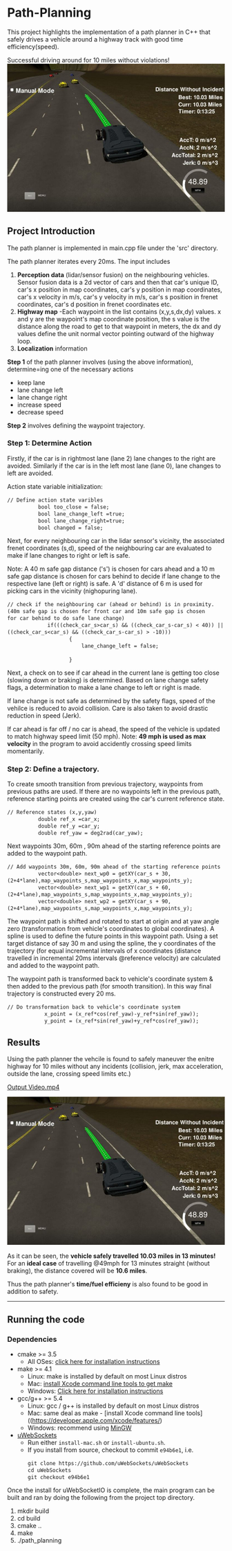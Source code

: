 # Path-Planning
This project highlights the implementation of a path planner in C++ that safely drives a vehicle around a highway track with good time efficiency(speed).

Successful driving around for 10 miles without violations!
![Image cropped to region of interest](https://github.com/ashsiv/Path-Planning-/blob/master/output%20images/10%20miles.JPG)

## Project Introduction
The path planner is implemented in main.cpp file under the 'src' directory.

The path planner iterates every 20ms. The input includes

1. **Perception data** (lidar/sensor fusion) on the neighbouring vehicles. Sensor fusion data is a 2d vector of cars and then that car's  unique ID, car's x position in map coordinates, car's y position in map coordinates, car's x velocity in m/s, car's y velocity in m/s, car's s position in frenet coordinates, car's d position in frenet coordinates etc. 
2. **Highway map** -Each waypoint in the list contains  (x,y,s,dx,dy) values. x and y are the waypoint's map coordinate position, the s value is the distance along the road to get to that waypoint in meters, the dx and dy values define the unit normal vector pointing outward of the highway loop.
3. **Localization** information

**Step 1** of the path planner involves (using the above information), determine=ing one of the necessary actions

 * keep lane
 * lane change left
 * lane change right
 * increase speed
 * decrease speed
 
**Step 2** involves defining the waypoint trajectory.

### Step 1: Determine Action

Firstly, if the car is in rightmost lane (lane 2) lane changes to the right are avoided. Similarly if the car is in the left most lane (lane 0), lane changes to left are avoided.

Action state variable initialization:
```
// Define action state varibles
          bool too_close = false;
          bool lane_change_left =true;
          bool lane_change_right=true;
          bool changed = false;
```
Next, for every neighbouring car in the lidar sensor's vicinity, the associated frenet coordinates (s,d), speed of the neighbouring car are evaluated to make if lane changes to right or left is safe.

Note: A 40 m safe gap distance ('s') is chosen for cars ahead and a 10 m safe gap distance is chosen for cars behind to decide if lane change to the respective lane (left or right) is safe. A 'd' distance of 6 m is used for picking cars in the vicinity (nighopuring lane).

```
// check if the neighbouring car (ahead or behind) is in proximity. (40m safe gap is chosen for front car and 10m safe gap is chosen                for car behind to do safe lane change)
             if(((check_car_s>car_s) && ((check_car_s-car_s) < 40)) || ((check_car_s<car_s) && ((check_car_s-car_s) > -10)))
                	{
               			lane_change_left = false;
               			
	            	}

```
Next, a check on to see if car ahead in the current lane is getting too close (slowing down or braking) is determined. Based on lane change safety flags, a determination to make a lane change to left or right is made.

If lane change is not safe as determined by the safety flags, speed of the vehilce is reduced to avoid collision. Care is also taken to avoid drastic reduction in speed (Jerk).

If car ahead is far off / no car is ahead, the speed of the vehicle is updated to match highway speed limit (50 mph). Note: **49 mph is used as max velocity** in the program to avoid accidently crossing speed limits momentarily.

### Step 2: Define a trajectory.

To create smooth transition from previous trajectory, waypoints from previous paths are used. If there are no waypoints left in the previous path, reference starting points are created using the car's current reference state. 

```
// Reference states (x,y,yaw)
          double ref_x =car_x;
          double ref_y =car_y;
          double ref_yaw = deg2rad(car_yaw);
```
Next waypoints 30m, 60m , 90m ahead of the starting reference points are added to the waypoint path.

```
// Add waypoints 30m, 60m, 90m ahead of the starting reference points
          vector<double> next_wp0 = getXY(car_s + 30, (2+4*lane),map_waypoints_s,map_waypoints_x,map_waypoints_y);
          vector<double> next_wp1 = getXY(car_s + 60, (2+4*lane),map_waypoints_s,map_waypoints_x,map_waypoints_y);
          vector<double> next_wp2 = getXY(car_s + 90, (2+4*lane),map_waypoints_s,map_waypoints_x,map_waypoints_y); 
```

The waypoint path is shifted and rotated to start at origin and at yaw angle zero (transformation from vehicle's coordinates to global coordinates).
A spline is used to define the future points in this waypoint path. Using a set target distance of say 30 m and using the spline, the y coordinates of the trajectory (for equal incremental intervals of x coordinates (distance travelled in incremental 20ms intervals @reference velocity) are calculated and added to the waypoint path.

The waypoint path is transformed back to vehicle's coordinate system & then added to the previous path (for smooth transition). In this way final trajectory is constructed every 20 ms.

```
// Do transformation back to vehicle's coordinate system
            x_point = (x_ref*cos(ref_yaw)-y_ref*sin(ref_yaw));
            y_point = (x_ref*sin(ref_yaw)+y_ref*cos(ref_yaw));
```

## Results

Using the path planner the vehcile is found to safely maneuver the enitre highway for 10 miles without any incidents (collision, jerk, max acceleration, outside the lane, crossing speed limits etc.)

[Output Video.mp4](https://youtu.be/F5pEBSL9GWM)

![Image cropped to region of interest](https://github.com/ashsiv/Path-Planning-/blob/master/output%20images/10%20miles.JPG)

As it can be seen, the **vehicle safely travelled 10.03 miles in 13 minutes!** For an **ideal case** of travelling @49mph for 13 minutes straight (without braking), the distance covered will be **10.6 miles**. 

Thus the path planner's **time/fuel efficieny** is also found to be good in addition to safety.

---

## Running the code

### Dependencies

* cmake >= 3.5
  * All OSes: [click here for installation instructions](https://cmake.org/install/)
* make >= 4.1
  * Linux: make is installed by default on most Linux distros
  * Mac: [install Xcode command line tools to get make](https://developer.apple.com/xcode/features/)
  * Windows: [Click here for installation instructions](http://gnuwin32.sourceforge.net/packages/make.htm)
* gcc/g++ >= 5.4
  * Linux: gcc / g++ is installed by default on most Linux distros
  * Mac: same deal as make - [install Xcode command line tools]((https://developer.apple.com/xcode/features/)
  * Windows: recommend using [MinGW](http://www.mingw.org/)
* [uWebSockets](https://github.com/uWebSockets/uWebSockets)
  * Run either `install-mac.sh` or `install-ubuntu.sh`.
  * If you install from source, checkout to commit `e94b6e1`, i.e.
    ```
    git clone https://github.com/uWebSockets/uWebSockets 
    cd uWebSockets
    git checkout e94b6e1
    ```

Once the install for uWebSocketIO is complete, the main program can be built and ran by doing the following from the project top directory.

1. mkdir build
2. cd build
3. cmake ..
4. make
5. ./path_planning
